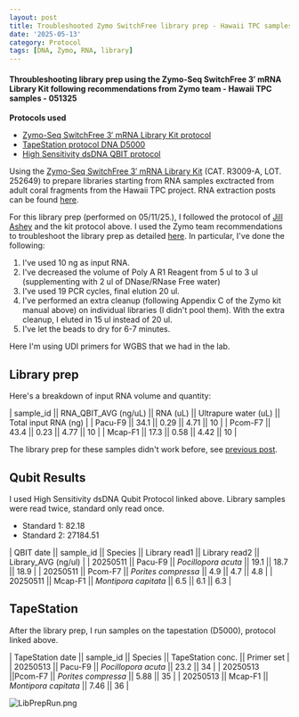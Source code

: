 ```yaml
---
layout: post
title: Troubleshooted Zymo SwitchFree library prep - Hawaii TPC samples - 051325
date: '2025-05-13'
category: Protocol
tags: [DNA, Zymo, RNA, library]
---
```


#### Throubleshooting library prep using the Zymo-Seq SwitchFree 3′ mRNA Library Kit following recommendations from Zymo team - Hawaii TPC samples - 051325

**Protocols used**
- [Zymo-Seq SwitchFree 3′ mRNA Library Kit protocol](https://github.com/FScucchia-LabNotebooks/FScucchia_Putnam_Lab_Notebook/blob/master/protocols/_r3008_r3009__zymo_seq_switchfree_3_mrna_library_kit.pdf)
- [TapeStation protocol DNA D5000](https://github.com/meschedl/MESPutnam_Open_Lab_Notebook/blob/master/_posts/2019-07-30-DNA-Tapestation.md)
- [High Sensitivity dsDNA QBIT protocol](https://github.com/FScucchia-LabNotebooks/FScucchia_Putnam_Lab_Notebook/blob/master/protocols/MAN0017455_Qubit_1X_dsDNA_HS_Assay_Kit_UG.pdf)

Using the [Zymo-Seq SwitchFree 3′ mRNA Library Kit](https://www.zymoresearch.com/products/zymo-seq-switchfree-3-mrna-library-kit) (CAT.  R3009-A, LOT. 252649) to prepare libraries starting from RNA samples exctracted from adult coral fragments from the Hawaii TPC project. RNA extraction posts can be found [here](https://fscucchia-labnotebooks.github.io/FScucchia_Putnam_Lab_Notebook/DNA-RNA-Hawaii-TPCA-Summary/).

For this library prep (performed on 05/11/25.), I followed the protocol of [Jill Ashey](https://github.com/JillAshey/JillAshey_Putnam_Lab_Notebook/blob/master/_posts/2024-03-29-Zymo-SwitchFree.md) and the kit protocol above.
I used the Zymo team recommendations to troubleshoot the library prep as detailed [here](https://fscucchia-labnotebooks.github.io/FScucchia_Putnam_Lab_Notebook/Troubleshooting-LibraryPrep-ZymoSwitch/). In particular, I've done the following:

1. I've used 10 ng as input RNA.
2. I've decreased the volume of Poly A R1 Reagent from 5 ul to 3 ul (supplementing with 2 ul of DNase/RNase Free water) 
3. I've used 19 PCR cycles, final elution 20 ul.
4. I've performed an extra cleanup (following Appendix C of the Zymo kit manual above) on individual libraries (I didn't pool them). With the extra cleanup, I eluted in 15 ul instead of 20 ul.
5. I've let the beads to dry for 6-7 minutes.

Here I'm using UDI primers for WGBS that we had in the lab. 

## Library prep

Here's a breakdown of input RNA volume and quantity:

| sample_id || RNA_QBIT_AVG (ng/uL) || RNA (uL) || Ultrapure water (uL) || Total input RNA (ng) |
|  Pacu-F9  || 34.1   || 0.29  || 4.71   ||       10        |
|  Pcom-F7   || 43.4 || 0.23   || 4.77   ||     10       |
|  Mcap-F1  || 17.3  || 0.58   || 4.42   ||      10        |

The library prep for these samples didn't work before, see [previous post](https://fscucchia-labnotebooks.github.io/FScucchia_Putnam_Lab_Notebook/LibraryPrep11-ZymoSwitch-Hawaii-TPC/).

## Qubit Results

I used High Sensitivity dsDNA Qubit Protocol linked above. Library samples were read twice, standard only read once.
- Standard 1: 82.18   
- Standard 2: 27184.51

| QBIT date  || sample_id  ||     Species       || Library read1 || Library read2  || Library_AVG (ng/ul) |
|  20250511  || Pacu-F9 || *Pocillopora acuta*  || 19.1  ||   18.7   || 18.9       |
|  20250511 || Pcom-F7  || *Porites compressa* || 4.9  ||   4.7     || 4.8      |
|  20250511  || Mcap-F1 || *Montipora capitata*  || 6.5   || 6.1  || 6.3           |

## TapeStation

After the library prep, I run samples on the tapestation (D5000), protocol linked above.

| TapeStation date  || sample_id  ||     Species       || TapeStation conc. ||   Primer set  |
|  20250513  || Pacu-F9 || *Pocillopora acuta*  || 23.2  ||  34     |
|  20250513 ||Pcom-F7  || *Porites compressa* || 5.88    ||  35     |
|  20250513  || Mcap-F1 || *Montipora capitata* || 7.46    ||  36    |

![LibPrepRun.png](https://github.com/FScucchia-LabNotebooks/FScucchia_Putnam_Lab_Notebook/blob/master/images/LibPrepRun.png?raw=true)

